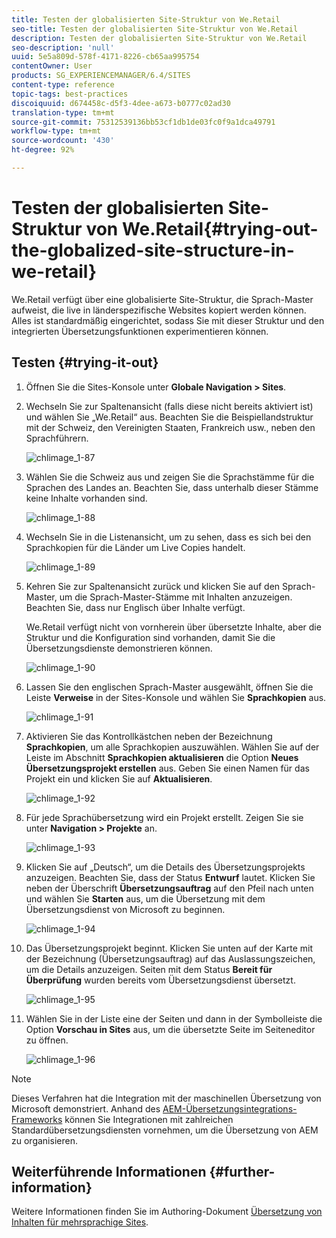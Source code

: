 ```yaml
---
title: Testen der globalisierten Site-Struktur von We.Retail
seo-title: Testen der globalisierten Site-Struktur von We.Retail
description: Testen der globalisierten Site-Struktur von We.Retail
seo-description: 'null'
uuid: 5e5a809d-578f-4171-8226-cb65aa995754
contentOwner: User
products: SG_EXPERIENCEMANAGER/6.4/SITES
content-type: reference
topic-tags: best-practices
discoiquuid: d674458c-d5f3-4dee-a673-b0777c02ad30
translation-type: tm+mt
source-git-commit: 75312539136bb53cf1db1de03fc0f9a1dca49791
workflow-type: tm+mt
source-wordcount: '430'
ht-degree: 92%

---
```



# Testen der globalisierten Site-Struktur von We.Retail{#trying-out-the-globalized-site-structure-in-we-retail}

We.Retail verfügt über eine globalisierte Site-Struktur, die Sprach-Master aufweist, die live in länderspezifische Websites kopiert werden können. Alles ist standardmäßig eingerichtet, sodass Sie mit dieser Struktur und den integrierten Übersetzungsfunktionen experimentieren können.

## Testen {#trying-it-out}

1. Öffnen Sie die Sites-Konsole unter **Globale Navigation > Sites**.
1. Wechseln Sie zur Spaltenansicht (falls diese nicht bereits aktiviert ist) und wählen Sie „We.Retail“ aus. Beachten Sie die Beispiellandstruktur mit der Schweiz, den Vereinigten Staaten, Frankreich usw., neben den Sprachführern.

   ![chlimage_1-87](assets/chlimage_1-87.png)

1. Wählen Sie die Schweiz aus und zeigen Sie die Sprachstämme für die Sprachen des Landes an. Beachten Sie, dass unterhalb dieser Stämme keine Inhalte vorhanden sind.

   ![chlimage_1-88](assets/chlimage_1-88.png)

1. Wechseln Sie in die Listenansicht, um zu sehen, dass es sich bei den Sprachkopien für die Länder um Live Copies handelt.

   ![chlimage_1-89](assets/chlimage_1-89.png)

1. Kehren Sie zur Spaltenansicht zurück und klicken Sie auf den Sprach-Master, um die Sprach-Master-Stämme mit Inhalten anzuzeigen. Beachten Sie, dass nur Englisch über Inhalte verfügt.

   We.Retail verfügt nicht von vornherein über übersetzte Inhalte, aber die Struktur und die Konfiguration sind vorhanden, damit Sie die Übersetzungsdienste demonstrieren können.

   ![chlimage_1-90](assets/chlimage_1-90.png)

1. Lassen Sie den englischen Sprach-Master ausgewählt, öffnen Sie die Leiste **Verweise** in der Sites-Konsole und wählen Sie **Sprachkopien** aus.

   ![chlimage_1-91](assets/chlimage_1-91.png)

1. Aktivieren Sie das Kontrollkästchen neben der Bezeichnung **Sprachkopien**, um alle Sprachkopien auszuwählen. Wählen Sie auf der Leiste im Abschnitt **Sprachkopien aktualisieren** die Option **Neues Übersetzungsprojekt erstellen** aus. Geben Sie einen Namen für das Projekt ein und klicken Sie auf **Aktualisieren**.

   ![chlimage_1-92](assets/chlimage_1-92.png)

1. Für jede Sprachübersetzung wird ein Projekt erstellt. Zeigen Sie sie unter **Navigation > Projekte** an.

   ![chlimage_1-93](assets/chlimage_1-93.png)

1. Klicken Sie auf „Deutsch“, um die Details des Übersetzungsprojekts anzuzeigen. Beachten Sie, dass der Status **Entwurf** lautet. Klicken Sie neben der Überschrift **Übersetzungsauftrag** auf den Pfeil nach unten und wählen Sie **Starten** aus, um die Übersetzung mit dem Übersetzungsdienst von Microsoft zu beginnen.

   ![chlimage_1-94](assets/chlimage_1-94.png)

1. Das Übersetzungsprojekt beginnt. Klicken Sie unten auf der Karte mit der Bezeichnung (Übersetzungsauftrag) auf das Auslassungszeichen, um die Details anzuzeigen. Seiten mit dem Status **Bereit für Überprüfung** wurden bereits vom Übersetzungsdienst übersetzt.

   ![chlimage_1-95](assets/chlimage_1-95.png)

1. Wählen Sie in der Liste eine der Seiten und dann in der Symbolleiste die Option **Vorschau in Sites** aus, um die übersetzte Seite im Seiteneditor zu öffnen.

   ![chlimage_1-96](assets/chlimage_1-96.png)

>[!NOTE]
>
>Dieses Verfahren hat die Integration mit der maschinellen Übersetzung von Microsoft demonstriert. Anhand des [AEM-Übersetzungsintegrations-Frameworks](/help/sites-administering/translation.md) können Sie Integrationen mit zahlreichen Standardübersetzungsdiensten vornehmen, um die Übersetzung von AEM zu organisieren.

## Weiterführende Informationen {#further-information}

Weitere Informationen finden Sie im Authoring-Dokument [Übersetzung von Inhalten für mehrsprachige Sites](/help/sites-administering/translation.md).
